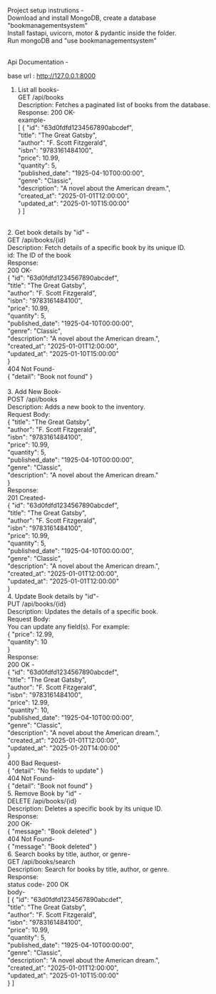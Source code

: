 Project setup instrutions -                                                       <br/>
Download and install MongoDB, create a database "bookmanagementsystem"            <br/>
Install fastapi, uvicorn, motor & pydantic inside the folder.                     <br/>
Run mongoDB and "use bookmanagementsystem"                                        <br/>
<br/>

Api Documentation -                                                               <br/>

base url : http://127.0.0.1:8000                                                  <br/>
1. List all books-                                                                <br/>
     GET /api/books                                                               <br/>
   Description: Fetches a paginated list of books from the database.              <br/>
   Response: 200 OK-                                                              <br/>
   example-                                                                       <br/>
   [
  {
    "id": "63d0fdfd1234567890abcdef",<br/>
    "title": "The Great Gatsby",<br/>
    "author": "F. Scott Fitzgerald",<br/>
    "isbn": "9783161484100",<br/>
    "price": 10.99,<br/>
    "quantity": 5,<br/>
    "published_date": "1925-04-10T00:00:00",<br/>
    "genre": "Classic",<br/>
    "description": "A novel about the American dream.",<br/>
    "created_at": "2025-01-01T12:00:00",<br/>
    "updated_at": "2025-01-10T15:00:00"     <br/>
  }
   ]                                                       <br/>
<br/>     
2. Get book details by "id" -                              <br/>
     GET /api/books/{id}                                   <br/>
   Description: Fetch details of a specific book by its unique ID.     <br/>
                 id: The ID of the book          <br/>
   Response:          <br/>
   200 OK-          <br/>
   {
  "id": "63d0fdfd1234567890abcdef",     <br/>
  "title": "The Great Gatsby",     <br/>
  "author": "F. Scott Fitzgerald",     <br/>
  "isbn": "9783161484100",     <br/>
  "price": 10.99,          <br/>
  "quantity": 5,          <br/>
  "published_date": "1925-04-10T00:00:00",     <br/>
  "genre": "Classic",          <br/>
  "description": "A novel about the American dream.",     <br/>
  "created_at": "2025-01-01T12:00:00",     <br/>
  "updated_at": "2025-01-10T15:00:00"     <br/>
  }<br/>
  404 Not Found-          <br/>
  {
  "detail": "Book not found"
  }                                                    <br/>
 <br/>
3. Add New Book-                                        <br/>
     POST /api/books               <br/>
   Description: Adds a new book to the inventory.     <br/>
   Request Body:<br/>
     {
      "title": "The Great Gatsby",          <br/>
      "author": "F. Scott Fitzgerald",     <br/>
      "isbn": "9783161484100",     <br/>
      "price": 10.99,          <br/>
      "quantity": 5,          <br/>
      "published_date": "1925-04-10T00:00:00",          <br/>
      "genre": "Classic",          <br/>
      "description": "A novel about the American dream."     <br/>
    }     <br/>
  Response:          <br/>
    201 Created-          <br/>
     {     
  "id": "63d0fdfd1234567890abcdef",     <br/>
  "title": "The Great Gatsby",     <br/>
  "author": "F. Scott Fitzgerald",     <br/>
  "isbn": "9783161484100",          <br/>
  "price": 10.99,          <br/>
  "quantity": 5,          <br/>
  "published_date": "1925-04-10T00:00:00",          <br/>
  "genre": "Classic",     <br/>
  "description": "A novel about the American dream.",     <br/>
  "created_at": "2025-01-01T12:00:00",          <br/>
  "updated_at": "2025-01-01T12:00:00"          <br/>
    }
<br/>
4. Update Book details by "id"-          <br/>
     PUT /api/books/{id}               <br/>
   Description: Updates the details of a specific book.          <br/>
   Request Body:          <br/>
     You can update any field(s). For example:<br/>
     {     
      "price": 12.99,     <br/>
      "quantity": 10     <br/>
     }<br/>
   Response:<br/>
     200 OK -<br/>
     {
      "id": "63d0fdfd1234567890abcdef",     <br/>
      "title": "The Great Gatsby",     <br/>
      "author": "F. Scott Fitzgerald",     <br/>
      "isbn": "9783161484100",     <br/>
      "price": 12.99,     <br/>
      "quantity": 10,     <br/>
      "published_date": "1925-04-10T00:00:00",     <br/>
      "genre": "Classic",     <br/>
      "description": "A novel about the American dream.",     <br/>
      "created_at": "2025-01-01T12:00:00",     <br/>
      "updated_at": "2025-01-20T14:00:00"     <br/>
    }<br/>
    400 Bad Request-          <br/>
     {
      "detail": "No fields to update"
     }<br/>
    404 Not Found-<br/>
     {
      "detail": "Book not found"
     }
<br/>
5. Remove Book by "id" -          <br/>
     DELETE /api/books/{id}               <br/>
   Description: Deletes a specific book by its unique ID.     <br/>
   Response:     <br/>
     200 OK-     <br/>
       {
        "message": "Book deleted"
       }<br/>
     404 Not Found-     <br/>
       {
        "message": "Book deleted"
       }
<br/>
6. Search books by title, author, or genre- <br/>
        GET /api/books/search               <br/>
   Description: Search for books by title, author, or genre.<br/>
   Response:                    <br/>
        status code- 200 OK     <br/>
        body-                   <br/>
             [
                 {
                   "id": "63d0fdfd1234567890abcdef",<br/>
                   "title": "The Great Gatsby",<br/>
                   "author": "F. Scott Fitzgerald",<br/>
                   "isbn": "9783161484100",<br/>
                   "price": 10.99,<br/>
                   "quantity": 5,<br/>
                   "published_date": "1925-04-10T00:00:00",<br/>
                   "genre": "Classic",<br/>
                   "description": "A novel about the American dream.",<br/>
                   "created_at": "2025-01-01T12:00:00",<br/>
                   "updated_at": "2025-01-10T15:00:00"<br/>
                 }
             ]
